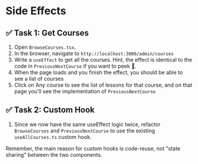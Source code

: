 # Side Effects

## ✅ Task 1: Get Courses

1. Open `BrowseCourses.tsx`.
2. In the browser, navigate to `http://localhost:3000/admin/courses`
3. Write a `useEffect` to get all the courses. Hint, the effect is identical to the code in `PreviousNextCourse` if you want to peek 👀.
4. When the page loads and you finish the effect, you should be able to see a list of courses
5. Click on Any course to see the list of lessons for that course, and on that page you'll see the implementation of `PreviousNextCourse`

## ✅ Task 2: Custom Hook

1. Since we now have the same useEffect logic twice, refactor `BrowseCourses` and `PreviousNextCourse` to use the existing `useAllCourses.ts` custom hook.

Remember, the main reason for custom hooks is code-reuse, not "state sharing" between the two components.
